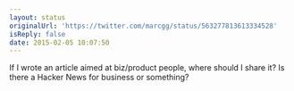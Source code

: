 ```yaml
---
layout: status
originalUrl: 'https://twitter.com/marcgg/status/563277813613334528'
isReply: false
date: 2015-02-05 10:07:50
---
```


If I wrote an article aimed at biz/product people, where should I share it? Is there a Hacker News for business or something?
